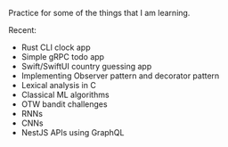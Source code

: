 Practice for some of the things that I am learning.

Recent:

- Rust CLI clock app
- Simple gRPC todo app
- Swift/SwiftUI country guessing app
- Implementing Observer pattern and decorator pattern
- Lexical analysis in C
- Classical ML algorithms
- OTW bandit challenges
- RNNs
- CNNs
- NestJS APIs using GraphQL
